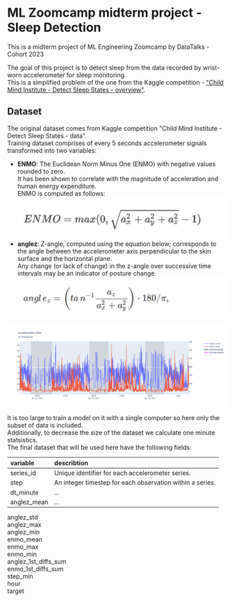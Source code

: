 # ML Zoomcamp midterm project - Sleep Detection
This is a midterm project of ML Engineering Zoomcamp by DataTalks - Cohort 2023

The goal of this project is to detect sleep from the data recorded by wrist-worn accelerometer for sleep monitoring.<br>
This is a simplified problem of the one from the Kaggle competition - ["Child Mind Institute - Detect Sleep States - overview"](https://www.kaggle.com/competitions/child-mind-institute-detect-sleep-states).

## Dataset
The original dataset comes from Kaggle competition "Child Mind Institute - Detect Sleep States - data".<br>
Training dataset comprises of every 5 seconds accelerometer signals transformed into two variables:
- <b>ENMO</b>: The Euclidean Norm Minus One (ENMO) with negative values rounded to zero.
  <br>It has been shown to correlate with the magnitude of acceleration and human energy expenditure.
  <br>ENMO is computed as follows:<br>
  <!-- width="350" height="350" -->
  <img src="enmo.jpg"/>
- <b>anglez</b>: Z-angle, computed using the equation below; corresponds to the angle between the accelerometer axis perpendicular to the skin surface and the horizontal plane.
  <br>Any change (or lack of change) in the z-angle over successive time intervals may be an indicator of posture change.<br>
  <img src="anglez.jpg"/>
 <!-- width="1400" height="1000" -->
<img src="series_plot.png"/>

It is too large to train a model on it with a single computer so here only the subset of data is included.<br>
Additionally, to decrease the size of the dataset we calculate one minute statsistics.<br>
The final dataset that will be used here have the following fields:

| variable | describtion |
|:---|:---|
| series_id | Unique identifier for each accelerometer series. |
| step | An integer timestep for each observation within a series. |
|dt_minute|...|
|anglez_mean|...|
anglez_std	
anglez_max	
anglez_min	
enmo_mean	
enmo_max	
enmo_min	
anglez_1st_diffs_sum	
enmo_1st_diffs_sum	
step_min	
hour	
target


